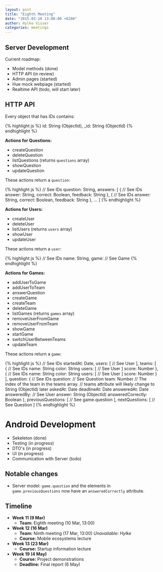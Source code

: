 ```yaml
---
layout: post
title: "Eighth Meeting"
date: "2015-03-10 13:00:00 +0200"
author: Hylke Visser
categories: meetings
---
```


## Server Development

Current roadmap:

* Model methods (done)
* HTTP API (in review)
* Admin pages (started)
* Hue mock webpage (started)
* Realtime API (todo, will start later)

## HTTP API

Every object that has IDs contains:

{% highlight js %}
id: String (ObjectId),
_id: String (ObjectId)
{% endhighlight %}

**Actions for Questions:**

* createQuestion
* deleteQuestion
* listQuestions (returns ``questions`` array)
* showQuestion
* updateQuestion

These actions return a ``question``:

{% highlight js %}
// See IDs
question: String,
answers: [
  {
    // See IDs
    answer: String,
    correct: Boolean,
    feedback: String
  },
  {
    // See IDs
    answer: String,
    correct: Boolean,
    feedback: String
  },
  ...
]
{% endhighlight %}

**Actions for Users:**

* createUser
* deleteUser
* listUsers (returns ``users`` array)
* showUser
* updateUser

These actions return a ``user``:

{% highlight js %}
// See IDs
name: String,
game: // See Game
{% endhighlight %}

**Actions for Games:**

* addUserToGame
* addUserToTeam
* answerQuestion
* createGame
* createTeam
* deleteGame
* listGames (returns ``games`` array)
* removeUserFromGame
* removeUserFromTeam
* showGame
* startGame
* switchUserBetweenTeams
* updateTeam

These actions return a ``game``:

{% highlight js %}
// See IDs
startedAt: Date,
users: [
  // See User
],
teams: [
  {
    // See IDs
    name: String
    color: String
    users: [
      // See User
    ]
    score: Number
  },
  {
    // See IDs
    name: String
    color: String
    users: [
      // See User
    ]
    score: Number
  }
],
question: {
  // See IDs
  question: // See Question
  team: Number // The index of the team in the teams array.
  // teams attribute will likely change to String (ObjectId) later
  askedAt: Date
  deadlineAt: Date
  answeredAt: Date
  answeredBy: // See User
  answer: String (ObjectId)
  answeredCorrectly: Boolean
},
previousQuestions: [
  // See game.question
],
nextQuestions: [
  // See Question
]
{% endhighlight %}

# Android Development

* Sekeleton (done)
* Testing (in progress)
* DTO's (in progress)
* UI (in progress)
* Communication with Server (todo)

## Notable changes

* Server model: ``game.question`` and the elements in ``game.previousQuestions`` now have an ``answeredCorrectly`` attribute.

## Timeline

* **Week 11 (9 Mar)**
  * **Team:** Eighth meeting (10 Mar, 13:00)
* **Week 12 (16 Mar)**
  * **Team:** Ninth meeting (17 Mar, 13:00) *Unavailable: Hylke*
  * **Course:** Mobile ecosystems lecture
* **Week 13 (23 Mar)**
  * **Course:** Startup information lecture
* **Week 19 (4 May)**
  * **Course:** Project demonstrations
  * **Deadline:** Final report (6 May)
